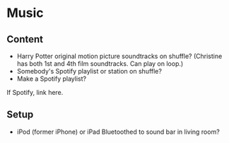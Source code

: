 # Music

## Content

- Harry Potter original motion picture soundtracks on shuffle? (Christine has both 1st and 4th film soundtracks. Can play on loop.)
- Somebody's Spotify playlist or station on shuffle?
- Make a Spotify playlist?

If Spotify, link here.

## Setup

- iPod (former iPhone) or iPad Bluetoothed to sound bar in living room?

